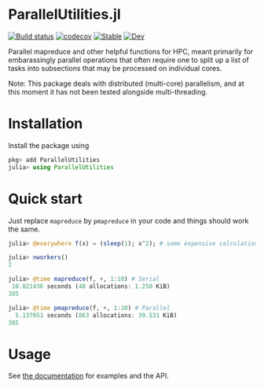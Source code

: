 # ParallelUtilities.jl

[![Build status](https://github.com/jishnub/ParallelUtilities.jl/workflows/CI/badge.svg)](https://github.com/jishnub/ParallelUtilities.jl/actions)
[![codecov](https://codecov.io/gh/jishnub/ParallelUtilities.jl/branch/master/graph/badge.svg)](https://codecov.io/gh/jishnub/ParallelUtilities.jl)
[![Stable](https://img.shields.io/badge/docs-stable-blue.svg)](https://jishnub.github.io/ParallelUtilities.jl/stable)
[![Dev](https://img.shields.io/badge/docs-dev-blue.svg)](https://jishnub.github.io/ParallelUtilities.jl/dev)

Parallel mapreduce and other helpful functions for HPC, meant primarily for embarassingly parallel operations that often require one to split up a list of tasks into subsections that may be processed on individual cores.

Note: This package deals with distributed (multi-core) parallelism, and at this moment it has not been tested alongside multi-threading.

# Installation

Install the package using

```julia
pkg> add ParallelUtilities
julia> using ParallelUtilities
```

# Quick start

Just replace `mapreduce` by `pmapreduce` in your code and things should work the same.

```julia
julia> @everywhere f(x) = (sleep(1); x^2); # some expensive calculation

julia> nworkers()
2

julia> @time mapreduce(f, +, 1:10) # Serial
 10.021436 seconds (40 allocations: 1.250 KiB)
385

julia> @time pmapreduce(f, +, 1:10) # Parallel
  5.137051 seconds (863 allocations: 39.531 KiB)
385
```

# Usage

See [the documentation](https://jishnub.github.io/ParallelUtilities.jl/stable) for examples and the API.
